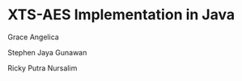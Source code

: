 XTS-AES Implementation in Java
============


Grace Angelica

Stephen Jaya Gunawan

Ricky Putra Nursalim
